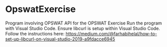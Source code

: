 # OpswatExercise
Program involving OPSWAT API for the OPSWAT Exercise
Run the program with Visual Studio Code.
Ensure libcurl is setup within Visual Studio Code. Follow the instructions here: https://medium.com/@farhabihelal/how-to-set-up-libcurl-on-visual-studio-2019-a9fdacce6945
